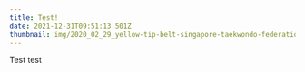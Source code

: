 ```yaml
---
title: Test!
date: 2021-12-31T09:51:13.501Z
thumbnail: img/2020_02_29_yellow-tip-belt-singapore-taekwondo-federation-13904846.png
---
```

Test test